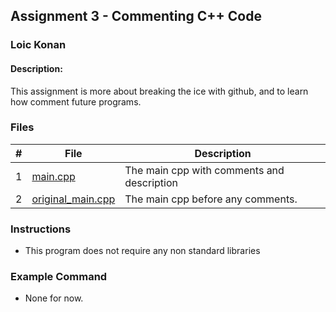 ## Assignment 3 - Commenting C++ Code
### Loic Konan
#### Description:
This assignment is more about breaking the ice with github, and to learn how comment future programs.

### Files

|   #   | File                                   | Description                                |
| :---: | -------------------------------------- | ------------------------------------------ |
|   1   | [main.cpp](main.cpp)                   | The main cpp with comments and description |
|   2   | [original_main.cpp](original_main.cpp) | The main cpp before any comments.          |

### Instructions

- This program does not require any non standard libraries

### Example Command

- None for now.

